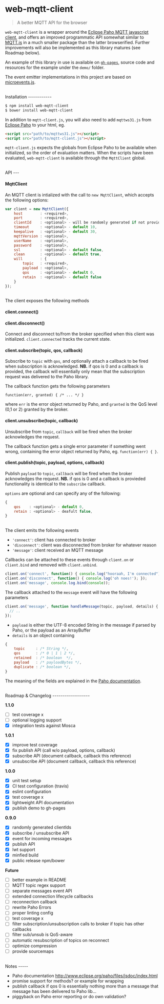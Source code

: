 # web-mqtt-client
> A better MQTT API for the browser

`web-mqtt-client` is a wrapper around the [Eclipse Paho MQTT javascript client](https://eclipse.org/paho/clients/js/), and offers an improved programmatic API somewhat similar to [MQTT.js](https://github.com/mqttjs/MQTT.js) in a much smaller package than the latter browserified. Further improvements will also be implemented as this library matures (see Roadmap below).

An example of this library in use is available on [`gh-pages`](https://orbitbot.github.io/web-mqtt-client), source code and resources for the example under the `demo/` folder.

The event emitter implementations in this project are based on [microevents.js](https://github.com/jeromeetienne/microevent.js).

<br>
Installation
------------

```sh
$ npm install web-mqtt-client
$ bower install web-mqtt-client
```

In addition to `mqtt-client.js`, you will also need to add `mqttws31.js` from [Eclipse Paho](https://eclipse.org/paho/clients/js/) to your html, eg.

```html
<script src="path/to/mqttws31.js"></script>
<script src="path/to/mqtt-client.js"></script>
```

`mqtt-client.js` expects the globals from Eclipse Paho to be available when initialized, so the order of evaluation matters. When the scripts have been evaluated, `web-mqtt-client` is available through the `MqttClient` global.

<br>
API
---

#### MqttClient

An MQTT client is intialized with the call to `new MqttClient`, which accepts the following options:

```js
var client = new MqttClient({
    host        : <required>,
    port        : <required>,
    clientId    : <optional> - will be randomly generated if not provided,
    timeout     : <optional> - default 10,
    keepalive   : <optional> - default 30,
    mqttVersion : <optional>,
    userName    : <optional>,
    password    : <optional>,
    ssl         : <optional> - default false,
    clean       : <optional> - default true,
    will        : {
        topic   : <required>,
        payload : <optional>,
        qos     : <optional> - default 0,
        retain  : <optional> - default false
    }
});
```

<br>
The client exposes the following methods

#### client.connect()
#### client.disconnect()

Connect and disconnect to/from the broker specified when this client was initialized. `client.connected` tracks the current state.

#### client.subscribe(topic, qos, callback)

Subscribe to `topic` with `qos`, and optionally attach a callback to be fired when subscription is acknowledged. **NB.** if qos is 0 and a callback is provided, the callback will essentially only mean that the subscription request was delivered to the Paho library.

The callback function gets the following parameters

```
function(err, granted) { /* ... */ }
```

where `err` is the error object returned by Paho, and `granted` is the QoS level (0,1 or 2) granted by the broker.


#### client.unsubscribe(topic, callback)

Unsubscribe from `topic`, `callback` will be fired when the broker acknowledges the request.

The callback function gets a single error parameter if something went wrong, containing the error object returned by Paho, eg. `function(err) { }`.

#### client.publish(topic, payload, options, callback)

Publish `payload` to `topic`, `callback` will be fired when the broker acknowledges the request. **NB.** if qos is 0 and a callback is provieded functionality is identical to the `subscribe` callback.

`options` are optional and can specify any of the following:
```js
{
    qos    : <optional> - default 0,
    retain : <optional> - deafult false,
}
```

<br>
The client emits the following events

- `'connect'`: client has connected to broker
- `'disconnect'`: client was disconnected from broker for whatever reason
- `'message'`: client received an MQTT message

Callbacks can be attached to these events through `client.on` or `client.bind` and removed with `client.unbind`.

```js
client.on('connect', function() { console.log("hooraah, I'm connected"); });
client.on('disconnect', function() { console.log('oh noes!'); });
client.on('message', console.log.bind(console));
```

The callback attached to the `message` event will have the following parameters

```js
client.on('message', function handleMessage(topic, payload, details) {
  // ..
});
```

- `payload` is either the UTF-8 encoded String in the message if parsed by Paho, or the payload as an ArrayBuffer
- `details` is an object containing

```js
{
    topic     : /* String */,
    qos       : /* 0 | 1 | 2 */,
    retained  : /* boolean  */,
    payload   : /* payloadBytes */,
    duplicate : /* boolean */,
}
```

The meaning of the fields are explained in the [Paho documentation](http://www.eclipse.org/paho/files/jsdoc/symbols/Paho.MQTT.Message.html).


<br>
Roadmap & Changelog
-------------------

**1.1.0**

- [ ] test coverage x
- [ ] optional logging support
- [x] integration tests against Mosca

**1.0.1**

- [x] improve test coverage
- [x] fix publish API (call w/o payload, options, callback)
- [x] subscribe API (document callback, callback this reference)
- [x] unsubscribe API (document callback, callback this reference)

**1.0.0**

- [x] unit test setup
- [x] CI test configuration (travis)
- [x] eslint configuration
- [x] test coverage x
- [x] lightweight API documentation
- [x] publish demo to gh-pages

**0.9.0**

- [x] randomly generated clientIds
- [x] subscribe / unsubscribe API
- [x] event for incoming messages
- [x] publish API
- [x] lwt support
- [x] minfied build
- [x] public release npm/bower

**Future**

- [ ] better example in README
- [ ] MQTT topic regex support
- [ ] separate messages event API
- [ ] extended connection lifecycle callbacks
- [ ] reconnection callback
- [ ] rewrite Paho Errors
- [ ] proper linting config
- [ ] test coverage x
- [ ] filter subscription/unsubscription calls to broker if topic has other callbacks
- [ ] filter sub/unsub is QoS-aware
- [ ] automatic resubscription of topics on reconnect
- [ ] optimize compression
- [ ] provide sourcemaps

<br>
Notes
-----

- Paho documentation http://www.eclipse.org/paho/files/jsdoc/index.html
- promise support for methods? or example for wrapping
- publish callback if qos 0 is essentially nothing more than a message that message has been delivered to Paho lib...
- piggyback on Paho error reporting or do own validation?

